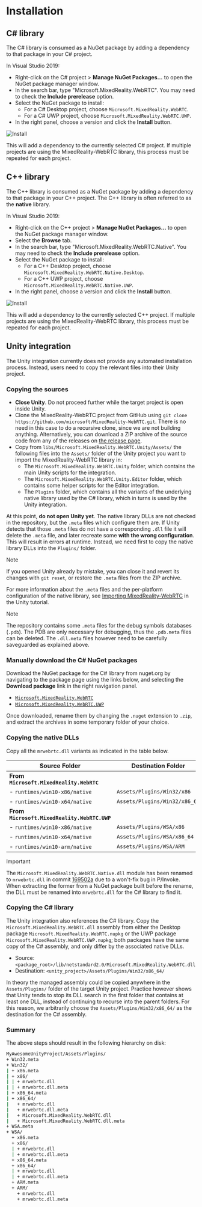 # Installation

## C# library

The C# library is consumed as a NuGet package by adding a dependency to that package in your C# project.

In Visual Studio 2019:

- Right-click on the C# project > **Manage NuGet Packages...** to open the NuGet package manager window.
- In the search bar, type "Microsoft.MixedReality.WebRTC". You may need to check the **Include prerelease** option.
- Select the NuGet package to install:
  - For a C# Desktop project, choose `Microsoft.MixedReality.WebRTC`.
  - For a C# UWP project, choose `Microsoft.MixedReality.WebRTC.UWP`.
- In the right panel, choose a version and click the **Install** button.

![Install](install-1.png)

This will add a dependency to the currently selected C# project. If multiple projects are using the MixedReality-WebRTC library, this process must be repeated for each project.

## C++ library

The C++ library is consumed as a NuGet package by adding a dependency to that package in your C++ project. The C++ library is often referred to as the **native** library.

In Visual Studio 2019:

- Right-click on the C++ project > **Manage NuGet Packages...** to open the NuGet package manager window.
- Select the **Browse** tab.
- In the search bar, type "Microsoft.MixedReality.WebRTC.Native". You may need to check the **Include prerelease** option.
- Select the NuGet package to install:
  - For a C++ Desktop project, choose `Microsoft.MixedReality.WebRTC.Native.Desktop`.
  - For a C++ UWP project, choose `Microsoft.MixedReality.WebRTC.Native.UWP`.
- In the right panel, choose a version and click the **Install** button.

![Install](install-2.png)

This will add a dependency to the currently selected C++ project. If multiple projects are using the MixedReality-WebRTC library, this process must be repeated for each project.

## Unity integration

The Unity integration currently does not provide any automated installation process. Instead, users need to copy the relevant files into their Unity project.

### Copying the sources

- **Close Unity**. Do not proceed further while the target project is open inside Unity.
- Clone the MixedReality-WebRTC project from GitHub using `git clone https://github.com/microsoft/MixedReality-WebRTC.git`. There is no need in this case to do a recursive clone, since we are not building anything. Alternatively, you can download a ZIP archive of the source code from any of the releases on [the release page](https://github.com/microsoft/MixedReality-WebRTC/releases).
- Copy from `libs/Microsoft.MixedReality.WebRTC.Unity/Assets/` the following files into the `Assets/` folder of the Unity project you want to import the MixedReality-WebRTC library in:
  - The `Microsoft.MixedReality.WebRTC.Unity` folder, which contains the main Unity scripts for the integration.
  - The `Microsoft.MixedReality.WebRTC.Unity.Editor` folder, which contains some helper scripts for the Editor integration.
  - The `Plugins` folder, which contains all the variants of the underlying native library used by the C# library, which in turns is used by the Unity integration.

At this point, **do not open Unity yet**. The native library DLLs are not checked in the repository, but the `.meta` files which configure them are. If Unity detects that those `.meta` files do not have a corresponding `.dll` file it will delete the `.meta` file, and later recreate some **with the wrong configuration**. This will result in errors at runtime. Instead, we need first to copy the native library DLLs into the `Plugins/` folder.

> [!NOTE]
> If you opened Unity already by mistake, you can close it and revert its changes with `git reset`, or restore the `.meta` files from the ZIP archive.

For more information about the `.meta` files and the per-platform configuration of the native library, see [Importing MixedReality-WebRTC](https://microsoft.github.io/MixedReality-WebRTC/manual/helloworld-unity-importwebrtc.html) in the Unity tutorial.

> [!NOTE]
> The repository contains some `.meta` files for the debug symbols databases (`.pdb`). The PDB are only necessary for debugging, thus the `.pdb.meta` files can be deleted. The `.dll.meta` files however need to be carefully saveguarded as explained above.

### Manually download the C# NuGet packages

Download the NuGet package for the C# library from nuget.org by navigating to the package page using the links below, and selecting the **Download package** link in the right navigation panel.

- [`Microsoft.MixedReality.WebRTC`](https://www.nuget.org/packages/Microsoft.MixedReality.WebRTC)
- [`Microsoft.MixedReality.WebRTC.UWP`](https://www.nuget.org/packages/Microsoft.MixedReality.WebRTC.UWP)

Once downloaded, rename them by changing the `.nuget` extension to `.zip`, and extract the archives in some temporary folder of your choice.

### Copying the native DLLs

Copy all the `mrwebrtc.dll` variants as indicated in the table below.

| Source Folder | Destination Folder |
|---|---|
| **From `Microsoft.MixedReality.WebRTC`** | |
| - `runtimes/win10-x86/native` | `Assets/Plugins/Win32/x86` |
| - `runtimes/win10-x64/native` | `Assets/Plugins/Win32/x86_64` |
| **From `Microsoft.MixedReality.WebRTC.UWP`** | |
| - `runtimes/win10-x86/native` | `Assets/Plugins/WSA/x86` |
| - `runtimes/win10-x64/native` | `Assets/Plugins/WSA/x86_64` |
| - `runtimes/win10-arm/native` | `Assets/Plugins/WSA/ARM` |

> [!IMPORTANT]
> The `Microsoft.MixedReality.WebRTC.Native.dll` module has been renamed to `mrwebrtc.dll` in commit [169502a](https://github.com/microsoft/MixedReality-WebRTC/commit/169502aab851b61c260831892e3eff9deeb876ae) due to a won't-fix bug in P/Invoke. When extracting the former from a NuGet package built before the rename, the DLL must be renamed into `mrwebrtc.dll` for the C# library to find it.

### Copying the C# library

The Unity integration also references the C# library. Copy the `Microsoft.MixedReality.WebRTC.dll` assembly from either the Desktop package `Microsoft.MixedReality.WebRTC.nupkg` or the UWP package `Microsoft.MixedReality.WebRTC.UWP.nupkg`; both packages have the same copy of the C# assembly, and only differ by the associated native DLLs.

- Source: `<package_root>/lib/netstandard2.0/Microsoft.MixedReality.WebRTC.dll`
- Destination: `<unity_project>/Assets/Plugins/Win32/x86_64/`

In theory the managed assembly could be copied anywhere in the `Assets/Plugins/` folder of the target Unity project. Practice however shows that Unity tends to stop its DLL search in the first folder that contains at least one DLL, instead of continuing to recurse into the parent folders. For this reason, we arbitrarily choose the `Assets/Plugins/Win32/x86_64/` as the destination for the C# assembly.

### Summary

The above steps should result in the following hierarchy on disk:

```sh
MyAwesomeUnityProject/Assets/Plugins/
+ Win32.meta
+ Win32/
| + x86.meta
| + x86/
| | + mrwebrtc.dll
| | + mrwebrtc.dll.meta
| + x86_64.meta
| + x86_64/
|   + mrwebrtc.dll
|   + mrwebrtc.dll.meta
|   + Microsoft.MixedReality.WebRTC.dll
|   + Microsoft.MixedReality.WebRTC.dll.meta
+ WSA.meta
+ WSA/
  + x86.meta
  + x86/
  | + mrwebrtc.dll
  | + mrwebrtc.dll.meta
  + x86_64.meta
  + x86_64/
  | + mrwebrtc.dll
  | + mrwebrtc.dll.meta
  + ARM.meta
  + ARM/
    + mrwebrtc.dll
    + mrwebrtc.dll.meta
```
